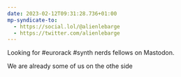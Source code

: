 ```yaml
---
date: 2023-02-12T09:31:28.736+01:00
mp-syndicate-to:
  - https://social.lol/@alienlebarge
  - https://twitter.com/alienlebarge
---
```

Looking for #eurorack #synth nerds fellows on Mastodon.

We are already some of us on the othe side 
